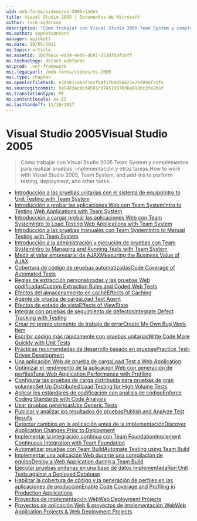 ```yaml
---
uid: web-forms/videos/vs-2005/index
title: Visual Studio 2005 | Documentos de Microsoft
author: rick-anderson
description: "Cómo trabajar con Visual Studio 2005 Team System y complementos para realizar pruebas, implementación y otras tareas."
ms.author: aspnetcontent
manager: wpickett
ms.date: 10/05/2011
ms.topic: article
ms.assetid: 1bcf9a1c-ed34-4ed0-ab91-253df08fc6ff
ms.technology: dotnet-webforms
ms.prod: .net-framework
msc.legacyurl: /web-forms/videos/vs-2005
msc.type: chapter
ms.openlocfilehash: e3918119baf1e2fb0f1fb9d56627e7b7894f33fe
ms.sourcegitcommit: 9a9483aceb34591c97451997036a9120c3fe2baf
ms.translationtype: MT
ms.contentlocale: es-ES
ms.lasthandoff: 11/10/2017
---
```

<a name="visual-studio-2005"></a><span data-ttu-id="5e586-103">Visual Studio 2005</span><span class="sxs-lookup"><span data-stu-id="5e586-103">Visual Studio 2005</span></span>
====================
> <span data-ttu-id="5e586-104">Cómo trabajar con Visual Studio 2005 Team System y complementos para realizar pruebas, implementación y otras tareas.</span><span class="sxs-lookup"><span data-stu-id="5e586-104">How to work with Visual Studio 2005, Team System, and add-ins to perform testing, deployment, and other tasks.</span></span>


- [<span data-ttu-id="5e586-105">Introducción a las pruebas unitarias con el sistema de equipo</span><span class="sxs-lookup"><span data-stu-id="5e586-105">Intro to Unit Testing with Team System</span></span>](introduction-to-unit-testing-with-team-system.md)
- [<span data-ttu-id="5e586-106">Introducción a probar las aplicaciones Web con Team System</span><span class="sxs-lookup"><span data-stu-id="5e586-106">Intro to Testing Web Applications with Team System</span></span>](introduction-to-testing-web-applications-with-team-system.md)
- [<span data-ttu-id="5e586-107">Introducción a cargar probar las aplicaciones Web con Team System</span><span class="sxs-lookup"><span data-stu-id="5e586-107">Intro to Load Testing Web Applications with Team System</span></span>](introduction-to-load-testing-web-applications-with-team-system.md)
- [<span data-ttu-id="5e586-108">Introducción a las pruebas manuales con Team System</span><span class="sxs-lookup"><span data-stu-id="5e586-108">Intro to Manual Testing with Team System</span></span>](introduction-to-manual-testing-with-team-system.md)
- [<span data-ttu-id="5e586-109">Introducción a la administración y ejecución de pruebas con Team System</span><span class="sxs-lookup"><span data-stu-id="5e586-109">Intro to Managing and Running Tests with Team System</span></span>](introduction-to-managing-and-running-tests-with-team-system.md)
- [<span data-ttu-id="5e586-110">Medir el valor empresarial de AJAX</span><span class="sxs-lookup"><span data-stu-id="5e586-110">Measuring the Business Value of AJAX</span></span>](measuring-the-business-value-of-ajax.md)
- [<span data-ttu-id="5e586-111">Cobertura de código de pruebas automatizadas</span><span class="sxs-lookup"><span data-stu-id="5e586-111">Code Coverage of Automated Tests</span></span>](code-coverage-of-automated-tests.md)
- [<span data-ttu-id="5e586-112">Reglas de extracción personalizadas y las pruebas Web codificadas</span><span class="sxs-lookup"><span data-stu-id="5e586-112">Custom Extraction Rules and Coded Web Tests</span></span>](custom-extraction-rules-and-coded-web-tests.md)
- [<span data-ttu-id="5e586-113">Efectos del almacenamiento en caché</span><span class="sxs-lookup"><span data-stu-id="5e586-113">Effects of Caching</span></span>](the-effects-of-caching.md)
- [<span data-ttu-id="5e586-114">Agente de prueba de carga</span><span class="sxs-lookup"><span data-stu-id="5e586-114">Load Test Agent</span></span>](using-the-load-test-agent.md)
- [<span data-ttu-id="5e586-115">Efectos de estado de vista</span><span class="sxs-lookup"><span data-stu-id="5e586-115">Effects of ViewState</span></span>](the-effects-of-viewstate.md)
- [<span data-ttu-id="5e586-116">Integrar con pruebas de seguimiento de defectos</span><span class="sxs-lookup"><span data-stu-id="5e586-116">Integrate Defect Tracking with Testing</span></span>](how-do-i-integrate-defect-tracking-with-testing.md)
- [<span data-ttu-id="5e586-117">Crear mi propio elemento de trabajo de error</span><span class="sxs-lookup"><span data-stu-id="5e586-117">Create My Own Bug Work Item</span></span>](how-do-i-create-my-own-bug-work-item.md)
- [<span data-ttu-id="5e586-118">Escribir código más rápidamente con pruebas unitarias</span><span class="sxs-lookup"><span data-stu-id="5e586-118">Write Code More Quickly with Unit Tests</span></span>](how-do-i-write-code-more-quickly-with-unit-tests.md)
- [<span data-ttu-id="5e586-119">Prácticas recomendadas de desarrollo basado en pruebas</span><span class="sxs-lookup"><span data-stu-id="5e586-119">Practice Test-Driven Development</span></span>](how-do-i-practice-test-driven-development.md)
- [<span data-ttu-id="5e586-120">Una aplicación Web de prueba de carga</span><span class="sxs-lookup"><span data-stu-id="5e586-120">Load Test a Web Application</span></span>](how-do-i-load-test-a-web-application.md)
- [<span data-ttu-id="5e586-121">Optimizar el rendimiento de la aplicación Web con generación de perfiles</span><span class="sxs-lookup"><span data-stu-id="5e586-121">Tune Web Application Performance with Profiling</span></span>](how-do-i-tune-web-application-performance-with-profiling.md)
- [<span data-ttu-id="5e586-122">Configurar las pruebas de carga distribuida para pruebas de gran volumen</span><span class="sxs-lookup"><span data-stu-id="5e586-122">Set Up Distributed Load Testing for High Volume Tests</span></span>](how-do-i-set-up-distributed-load-testing-for-high-volume-tests.md)
- [<span data-ttu-id="5e586-123">Aplicar los estándares de codificación con análisis de código</span><span class="sxs-lookup"><span data-stu-id="5e586-123">Enforce Coding Standards with Code Analysis</span></span>](how-do-i-enforce-coding-standards-with-code-analysis.md)
- [<span data-ttu-id="5e586-124">Usar pruebas genéricas</span><span class="sxs-lookup"><span data-stu-id="5e586-124">Use Generic Tests</span></span>](how-do-i-use-generic-tests.md)
- [<span data-ttu-id="5e586-125">Publicar y analizar los resultados de pruebas</span><span class="sxs-lookup"><span data-stu-id="5e586-125">Publish and Analyze Test Results</span></span>](how-do-i-publish-and-analyze-test-results.md)
- [<span data-ttu-id="5e586-126">Detectar cambios en la aplicación antes de la implementación</span><span class="sxs-lookup"><span data-stu-id="5e586-126">Discover Application Changes Prior to Deployment</span></span>](how-do-i-discover-application-changes-prior-to-deployment.md)
- [<span data-ttu-id="5e586-127">Implementar la integración continua con Team Foundation</span><span class="sxs-lookup"><span data-stu-id="5e586-127">Implement Continuous Integration with Team Foundation</span></span>](how-do-i-implement-continuous-integration-with-team-foundation.md)
- [<span data-ttu-id="5e586-128">Automatizar pruebas con Team Build</span><span class="sxs-lookup"><span data-stu-id="5e586-128">Automate Testing using Team Build</span></span>](how-do-i-automate-testing-using-team-build.md)
- [<span data-ttu-id="5e586-129">Implementar una aplicación Web durante una compilación de equipo</span><span class="sxs-lookup"><span data-stu-id="5e586-129">Deploy a Web Application during a Team Build</span></span>](how-do-i-deploy-a-web-application-during-a-team-build.md)
- [<span data-ttu-id="5e586-130">Ejecutar pruebas unitarias en una base de datos implementada</span><span class="sxs-lookup"><span data-stu-id="5e586-130">Run Unit Tests against a Deployed Database</span></span>](how-do-i-run-unit-tests-against-a-deployed-database.md)
- [<span data-ttu-id="5e586-131">Habilitar la cobertura de código y la generación de perfiles en las aplicaciones de producción</span><span class="sxs-lookup"><span data-stu-id="5e586-131">Enable Code Coverage and Profiling in Production Applications</span></span>](how-do-i-enable-code-coverage-and-profiling-in-production-applications.md)
- [<span data-ttu-id="5e586-132">Proyectos de implementación Web</span><span class="sxs-lookup"><span data-stu-id="5e586-132">Web Deployment Projects</span></span>](web-deployment-projects.md)
- [<span data-ttu-id="5e586-133">Proyectos de aplicación Web & proyectos de implementación Web</span><span class="sxs-lookup"><span data-stu-id="5e586-133">Web Application Projects & Web Deployment Projects</span></span>](web-application-projects-web-deployment-projects.md)
